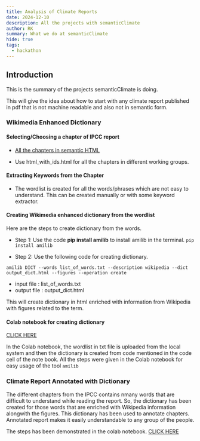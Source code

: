 ```yaml
---
title: Analysis of Climate Reports 
date: 2024-12-10
description: All the projects with semanticClimate
author: RK 
summary: What we do at semanticClimate
hide: true
tags:
  - hackathon
---
```


## Introduction

This is the summary of the projects semanticClimate is doing. 

This will give the idea about how to start with any climate report published in pdf that is not machine readable and also not in semantic form.

### Wikimedia Enhanced Dictionary

#### Selecting/Choosing a chapter of IPCC report

- [All the chapters in semantic HTML](https://github.com/petermr/amilib/tree/main/test/resources/ipcc/cleaned_content)
  
- Use html_with_ids.html for all the chapters in different working groups. 

#### Extracting Keywords from the Chapter

- The wordlist is created for all the words/phrases which are not easy to understand. This can be created manually or with some keyword extractor. 

#### Creating Wikimedia enhanced dictionary from the wordlist

Here are the steps to create dictionary from the words.

- Step 1: Use the code **pip install amilib** to install amilib in the terminal.
  ```pip install amilib```

- Step 2: Use the following code for creating dictionary.

```amilib DICT --words list_of_words.txt --description wikipedia --dict output_dict.html --figures --operation create```

- input file : list_of_words.txt
- output file : output_dict.html

This will create dictionary in html enriched with information from Wikipedia with figures related to the term.

#### Colab notebook for creating dictionary

[CLICK HERE](https://colab.research.google.com/drive/1mDJcNLGcsP8XM-fzGP6n6A7ozLlq09bE#scrollTo=IijmJ5rgF0jF)

In the Colab notebook, the wordlist in txt file is uploaded from the local system and then the dictionary is created from code mentioned in the code cell of the note book. All the steps were given in the Colab notebook for easy usage of the tool `amilib`

### Climate Report Annotated with Dictionary

The different chapters from the IPCC contains nmany words that are difficult to understand while reading the report. So, the dictionary has been created for those words that are enriched with Wikipedia information alongwith the figures. This dictionary has been used to annotate chapters. Annotated report makes it easily understandable to any group of the people.

The steps has been demonstrated in the colab notebook. [CLICK HERE](https://colab.research.google.com/drive/1Rsf7BtGM5v9LAkKvEcEWbK7fHFDiB0Pd#scrollTo=roxFApmqb4E9)


 




